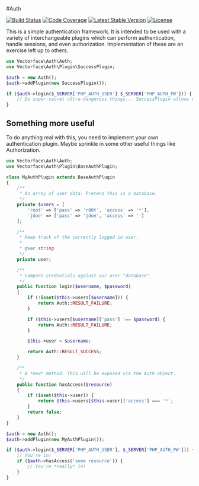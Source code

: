 #Auth

[![Build Status](https://travis-ci.org/Vectorface/auth.svg?branch=master)](https://travis-ci.org/Vectorface/auth)
[![Code Coverage](https://scrutinizer-ci.com/g/Vectorface/auth/badges/coverage.png?b=master)](https://scrutinizer-ci.com/g/Vectorface/auth/?branch=master)
[![Latest Stable Version](https://poser.pugx.org/vectorface/auth/v/stable.svg)](https://packagist.org/packages/vectorface/auth)
[![License](https://poser.pugx.org/vectorface/auth/license.svg)](https://packagist.org/packages/vectorface/auth)

This is a simple authentication framework. It is intended to be used with a variety of interchangeable plugins which can perform authentication, handle sessions, and even authorization. Implementation of these are an exercise left up to others.

```php
use Vectorface\Auth\Auth;
use Vectorface\Auth\Plugin\SuccessPlugin;

$auth = new Auth();
$auth->addPlugin(new SuccessPlugin());

if ($auth->login($_SERVER['PHP_AUTH_USER'] $_SERVER['PHP_AUTH_PW'])) {
	// Do super-secret ultra-dangerous things... SuccessPlugin allows everyone!
}
```


## Something more useful

To do anything real with this, you need to implement your own authentication plugin. Maybe sprinkle in some other useful things like Authorization.

```php
use Vectorface\Auth\Auth;
use Vectorface\Auth\Plugin\BaseAuthPlugin;

class MyAuthPlugin extends BaseAuthPlugin
{
	/**
	 * An array of user data. Pretend this is a database.
	 */
	private $users = [
		'root' => ['pass' => 'r00t', 'access' => '*'],
		'jdoe' => ['pass' => 'jdoe', 'access' => '']
	];

	/**
	 * Keep track of the currently logged in user.
	 *
	 * @var string
	 */
	private user;

	/**
	 * Compare credentials against our user "database".
	 */
	public function login($username, $password)
	{
		if (!isset($this->users[$username])) {
			return Auth::RESULT_FAILURE;
		}

		if ($this->users[$username]['pass'] !== $password) {
			return Auth::RESULT_FAILURE;
		}

		$this->user = $username;

		return Auth::RESULT_SUCCESS;
	}

	/**
	 * A *new* method. This will be exposed via the Auth object.
	 */
	public function hasAccess($resource)
	{
		if (isset($this->user)) {
			return $this->users[$this->user]['access'] === '*';
		}
		return false;
	}
}

$auth = new Auth();
$auth->addPlugin(new MyAuthPlugin());

if ($auth->login($_SERVER['PHP_AUTH_USER'], $_SERVER['PHP_AUTH_PW'])) {
	// You're in!
	if ($auth->hasAccess('some resource')) {
		// You're *really* in!
	}
}
```
